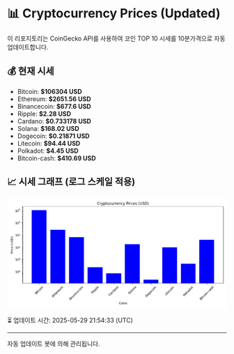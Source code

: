 
# 📊 Cryptocurrency Prices (Updated)

이 리포지토리는 CoinGecko API를 사용하여 코인 TOP 10 시세를 10분가격으로 자동 업데이트합니다.

## 💰 현재 시세
- Bitcoin: **$106304 USD**
- Ethereum: **$2651.56 USD**
- Binancecoin: **$677.6 USD**
- Ripple: **$2.28 USD**
- Cardano: **$0.733178 USD**
- Solana: **$168.02 USD**
- Dogecoin: **$0.21871 USD**
- Litecoin: **$94.44 USD**
- Polkadot: **$4.45 USD**
- Bitcoin-cash: **$410.69 USD**

## 📈 시세 그래프 (로그 스케일 적용)
![Crypto Prices](crypto_prices.png)

⏳ 업데이트 시간: 2025-05-29 21:54:33 (UTC)

---
자동 업데이트 봇에 의해 관리됩니다.
